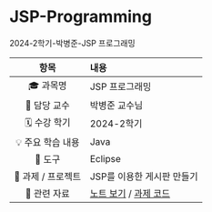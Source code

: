 # JSP-Programming
2024-2학기-박병준-JSP 프로그래밍

| 항목 | 내용 |
|:----:|:-----|
| 🎓 과목명 | JSP 프로그래밍 |
| 🏫 담당 교수 | 박병준 교수님 |
| 🗓️ 수강 학기 | 2024-2학기 |
| 💡 주요 학습 내용 | Java |
| 🧰 도구 | Eclipse |
| 🧩 과제 / 프로젝트 | JSP를 이용한 게시판 만들기 |
| 🔗 관련 자료 | [노트 보기](./notes/README.md) / [과제 코드](./assignments/) |
